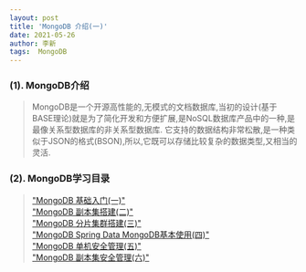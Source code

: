 ```yaml
---
layout: post
title: 'MongoDB 介绍(一)'
date: 2021-05-26
author: 李新
tags:  MongoDB
---
```


### (1). MongoDB介绍
> MongoDB是一个开源高性能的,无模式的文档数据库,当初的设计(基于BASE理论)就是为了简化开发和方便扩展,是NoSQL数据库产品中的一种,是最像关系型数据库的非关系型数据库.
> 它支持的数据结构非常松散,是一种类似于JSON的格式(BSON),所以,它既可以存储比较复杂的数据类型,又相当的灵活.   

### (2). MongoDB学习目录
> ["MongoDB 基础入门(一)"](/2021/05/24/MongoDB-Basic-Operator.html)    
> ["MongoDB 副本集搭建(二)"](/2021/05/24/MongoDB-ReplicaSet-Install.html)     
> ["MongoDB 分片集群搭建(三)"](/2021/05/24/MongoDB-Sharding-Cluster.html)   
> ["MongoDB Spring Data MongoDB基本使用(四)"](/2021/05/24/MongoDB-Spring-Data-CRUD.html)    
> ["MongoDB 单机安全管理(五)"](/2021/05/24/MongoDB-Single-Node-Security.html)   
> ["MongoDB 副本集安全管理(六)"](/2021/05/24/MongoDB-ReplicaSet-Security.html)   

